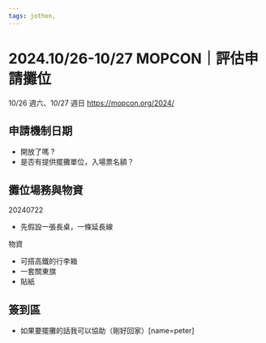```yaml
---
tags: jothon, 
---
```


# 2024.10/26-10/27 MOPCON｜評估申請攤位

10/26 週六、10/27 週日
https://mopcon.org/2024/

## 申請機制日期
- 開放了嗎 ? 
- 是否有提供擺攤單位，入場票名額？


## 攤位場務與物資

20240722
- 先假設一張長桌，一條延長線

物資
- 可搭高鐵的行李箱
- 一套關東旗
- 貼紙


## 簽到區
- 如果要擺攤的話我可以協助（剛好回家）[name=peter]